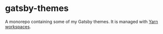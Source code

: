 # gatsby-themes

A monorepo containing some of my Gatsby themes. It is managed with [Yarn workspaces](https://classic.yarnpkg.com/en/docs/workspaces/).